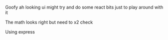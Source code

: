 Goofy ah looking ui might try and do some react bits just to play around with it

The math looks right but need to x2 check

Using express
